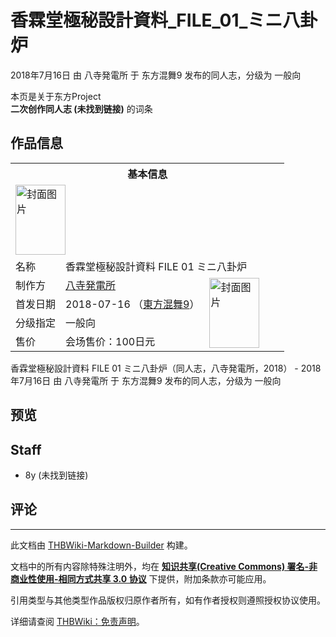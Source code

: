 # 香霖堂極秘設計資料_FILE_01_ミニ八卦炉

<!-- source html: G:\repos\THBWiki-Markdown-Builder\THBWikiMarkdown\Temp\main\0\06\ns0%3A%E9%A6%99%E9%9C%96%E5%A0%82%E6%A5%B5%E7%A7%98%E8%A8%AD%E8%A8%88%E8%B3%87%E6%96%99_FILE_01_%E3%83%9F%E3%83%8B%E5%85%AB%E5%8D%A6%E7%82%89.html -->

2018年7月16日 由 八寺発電所 于 东方混舞9 发布的同人志，分级为 一般向

本页是关于东方Project  
 **二次创作同人志 (未找到链接)** 的词条
## 作品信息

<table><tbody><tr><th colspan="3">基本信息</th></tr><tr><td class="cover-artwork-mobile" colspan="2"><a href="./文件-香霖堂極秘設計資料_FILE_01_ミニ八卦炉封面.jpg.md" class="image" title="封面图片"><img alt="封面图片" src="https://upload.thwiki.cc/thumb/6/6d/%E9%A6%99%E9%9C%96%E5%A0%82%E6%A5%B5%E7%A7%98%E8%A8%AD%E8%A8%88%E8%B3%87%E6%96%99_FILE_01_%E3%83%9F%E3%83%8B%E5%85%AB%E5%8D%A6%E7%82%89%E5%B0%81%E9%9D%A2.jpg/80px-%E9%A6%99%E9%9C%96%E5%A0%82%E6%A5%B5%E7%A7%98%E8%A8%AD%E8%A8%88%E8%B3%87%E6%96%99_FILE_01_%E3%83%9F%E3%83%8B%E5%85%AB%E5%8D%A6%E7%82%89%E5%B0%81%E9%9D%A2.jpg" decoding="async" loading="lazy" width="80" height="112" srcset="https://upload.thwiki.cc/thumb/6/6d/%E9%A6%99%E9%9C%96%E5%A0%82%E6%A5%B5%E7%A7%98%E8%A8%AD%E8%A8%88%E8%B3%87%E6%96%99_FILE_01_%E3%83%9F%E3%83%8B%E5%85%AB%E5%8D%A6%E7%82%89%E5%B0%81%E9%9D%A2.jpg/120px-%E9%A6%99%E9%9C%96%E5%A0%82%E6%A5%B5%E7%A7%98%E8%A8%AD%E8%A8%88%E8%B3%87%E6%96%99_FILE_01_%E3%83%9F%E3%83%8B%E5%85%AB%E5%8D%A6%E7%82%89%E5%B0%81%E9%9D%A2.jpg 1.5x, https://upload.thwiki.cc/thumb/6/6d/%E9%A6%99%E9%9C%96%E5%A0%82%E6%A5%B5%E7%A7%98%E8%A8%AD%E8%A8%88%E8%B3%87%E6%96%99_FILE_01_%E3%83%9F%E3%83%8B%E5%85%AB%E5%8D%A6%E7%82%89%E5%B0%81%E9%9D%A2.jpg/160px-%E9%A6%99%E9%9C%96%E5%A0%82%E6%A5%B5%E7%A7%98%E8%A8%AD%E8%A8%88%E8%B3%87%E6%96%99_FILE_01_%E3%83%9F%E3%83%8B%E5%85%AB%E5%8D%A6%E7%82%89%E5%B0%81%E9%9D%A2.jpg 2x" data-file-width="733" data-file-height="1024"></a></td>
</tr><tr><td class="label">名称</td><td colspan="2"> 香霖堂極秘設計資料 FILE 01 ミニ八卦炉 </td></tr><tr><td class="label">制作方</td><td><a href="./八寺発電所.md" title="八寺発電所">八寺発電所</a></td><td class="cover-artwork" rowspan="4" style="min-width:112px;"><a href="./文件-香霖堂極秘設計資料_FILE_01_ミニ八卦炉封面.jpg.md" class="image" title="封面图片"><img alt="封面图片" src="https://upload.thwiki.cc/thumb/6/6d/%E9%A6%99%E9%9C%96%E5%A0%82%E6%A5%B5%E7%A7%98%E8%A8%AD%E8%A8%88%E8%B3%87%E6%96%99_FILE_01_%E3%83%9F%E3%83%8B%E5%85%AB%E5%8D%A6%E7%82%89%E5%B0%81%E9%9D%A2.jpg/80px-%E9%A6%99%E9%9C%96%E5%A0%82%E6%A5%B5%E7%A7%98%E8%A8%AD%E8%A8%88%E8%B3%87%E6%96%99_FILE_01_%E3%83%9F%E3%83%8B%E5%85%AB%E5%8D%A6%E7%82%89%E5%B0%81%E9%9D%A2.jpg" decoding="async" loading="lazy" width="80" height="112" srcset="https://upload.thwiki.cc/thumb/6/6d/%E9%A6%99%E9%9C%96%E5%A0%82%E6%A5%B5%E7%A7%98%E8%A8%AD%E8%A8%88%E8%B3%87%E6%96%99_FILE_01_%E3%83%9F%E3%83%8B%E5%85%AB%E5%8D%A6%E7%82%89%E5%B0%81%E9%9D%A2.jpg/120px-%E9%A6%99%E9%9C%96%E5%A0%82%E6%A5%B5%E7%A7%98%E8%A8%AD%E8%A8%88%E8%B3%87%E6%96%99_FILE_01_%E3%83%9F%E3%83%8B%E5%85%AB%E5%8D%A6%E7%82%89%E5%B0%81%E9%9D%A2.jpg 1.5x, https://upload.thwiki.cc/thumb/6/6d/%E9%A6%99%E9%9C%96%E5%A0%82%E6%A5%B5%E7%A7%98%E8%A8%AD%E8%A8%88%E8%B3%87%E6%96%99_FILE_01_%E3%83%9F%E3%83%8B%E5%85%AB%E5%8D%A6%E7%82%89%E5%B0%81%E9%9D%A2.jpg/160px-%E9%A6%99%E9%9C%96%E5%A0%82%E6%A5%B5%E7%A7%98%E8%A8%AD%E8%A8%88%E8%B3%87%E6%96%99_FILE_01_%E3%83%9F%E3%83%8B%E5%85%AB%E5%8D%A6%E7%82%89%E5%B0%81%E9%9D%A2.jpg 2x" data-file-width="733" data-file-height="1024"></a></td>
</tr><tr><td class="label">首发日期</td><td>2018-07-16&#160;（<a href="/展会作品列表?e=%E4%B8%9C%E6%96%B9%E6%B7%B7%E8%88%9E%239">東方混舞9</a>）</td></tr><tr><td class="label">分级指定</td><td>一般向</td></tr><tr><td class="label">售价</td><td>会场售价：100日元</td></tr></tbody></table>

香霖堂極秘設計資料 FILE 01 ミニ八卦炉（同人志，八寺発電所，2018） - 2018年7月16日 由 八寺発電所 于 东方混舞9 发布的同人志，分级为 一般向
## 预览
## Staff
- 8y (未找到链接)

## 评论




---

此文档由 [THBWiki-Markdown-Builder](https://github.com/Delsin-Yu/THBWiki-Markdown-Builder) 构建。

文档中的所有内容除特殊注明外，均在 [**知识共享(Creative Commons) 署名-非商业性使用-相同方式共享 3.0 协议**](https://creativecommons.org/licenses/by-sa/3.0/deed.zh-hans) 下提供，附加条款亦可能应用。

引用类型与其他类型作品版权归原作者所有，如有作者授权则遵照授权协议使用。

详细请查阅 [THBWiki：免责声明](https://thbwiki.cc/THBWiki:%E5%85%8D%E8%B4%A3%E5%A3%B0%E6%98%8E)。

